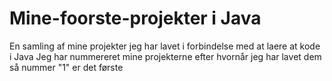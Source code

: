 # Mine-foorste-projekter i Java
En samling af mine projekter jeg har lavet i forbindelse med at laere at kode i Java
Jeg har nummereret mine projekterne efter hvornår jeg har lavet dem så nummer "1" er det første 
